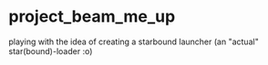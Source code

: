 # project_beam_me_up
playing with the idea of creating a starbound launcher (an "actual" star(bound)-loader :o)
